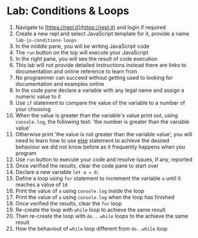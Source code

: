 # Lab: Conditions & Loops

1. Navigate to [https://repl.it](https://repl.it) and login if required
2. Create a new repl and select JavaScript template for it, provide a name `lab-js-conditions-loops`
3. In the middle pane, you will be writing JavaScript code
4. The `run` button on the top will execute your JavaScript
5. In the right pane, you will see the result of code execution
6. This lab will not provide detailed instructions instead there are links to documentation and online reference to learn from
7. No programmer can succeed without getting used to looking for documentation and examples online 
8. In the code pane declare a variable with any legal name and assign a numeric value to it
9. Use `if` statement to compare the value of the variable to a number of your choosing
10. When the value is greater than the variable's value print out, using `console.log`, the following text: 'the number is greater than the variable value'
11. Otherwise print 'the value is not greater than the variable value', you will need to learn how to use [else](https://www.tutorialrepublic.com/javascript-tutorial/javascript-if-else-statements.php) statement to achieve the desired behaviour we did not know before as it frequently happens when you program
12. Use `run` button to execute your code and resolve issues, if any, reported
13. Once verified the results, clear the code pane to start over
14. Declare a new variable `let a = 0;`
15. Define a loop using `for` statement to increment the variable `a` until it reaches a value of `10`
16. Print the value of `a` using `console.log` inside the loop
17. Print the value of `a` using `console.log` when the loop has finished
18. Once verified the results, clear the `for` loop
19. Re-create the loop with `while` loop to achieve the same result
20. Then re-create the loop with `do...while` loops to the achieve the same result
21. How the behaviout of `while` loop different from `do..while` loop

